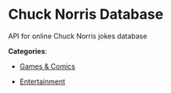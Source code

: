# Chuck Norris Database

API for online Chuck Norris jokes database

**Categories**:

- [Games & Comics](https://github/apis-list/apis-list#games-and-comics)

- [Entertainment](https://github/apis-list/apis-list#entertainment)



